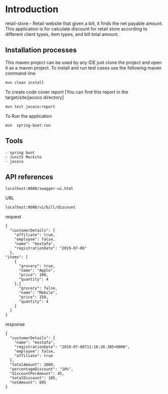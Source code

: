 # Introduction 
retail-store:- Retail website that given a bill, it finds the net payable amount.
This application is for calculate discount for retail store according to different client types, item types, and bill total amount.

## Installation processes
This maven project can be used by any IDE just clone the project and open it as a maven project.
To install and run test cases use the following maven command-line
```
mvn clean install
```
To create code cover report [You can find this report in the target/site/jacoco directory]
```
mvn test jacoco:report
```
To Run the application
```
mvn  spring-boot:run
```
## Tools
```
- spring boot 
- Junit5 Mockito 
- jacoco
```
## API references
```
localhost:8080/swagger-ui.html
```
URL
```
localhost:8080/v1/bill/discount
```
request
```
{
  "customerDetails": {
    "affiliate": true,
    "employee": false,
    "name": "mostafa",
    "registrationDate": "2019-07-06"
  },
"items": [
    {
      "grocery": true,
      "name": "Apple",
      "price": 100,
      "quantity": 4
    },{
      "grocery": false,
      "name": "Mobile",
      "price": 150,
      "quantity": 4
    }
  ]
}
```
response
```
{
  "customerDetails": {
    "name": "mostafa",
    "registrationDate": "2019-07-06T11:16:20.385+0000",
    "employee": false,
    "affiliate": true
  },
  "totalAmount": 1000,
  "percentageDiscount": "10%",
  "discountPerAmount": 45,
  "totalDiscount": 105,
  "netAmount": 895
}
```